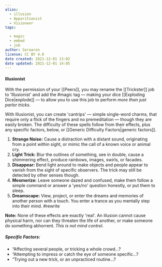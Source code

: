 ```yaml
---
alias:
  - illusion
  - Apparitionist
  - Visioneer
tags:

  - magic
  - embed
  - job
author: Seraaron
license: CC BY 4.0
date created: 2021-12-01 13:02
date updated: 2021-12-01 14:05
---
```


#### Illusionist

With the permission of your [[Peers]], you may rename the [[Trickster]] job to 'Illusionist' and add the #magic tag — making your dice [[Exploding Dice|explode]] — to allow you to use this job to perform _more than just parlor tricks_.

With Illusionist, you can create 'cantrips' — simple single-word charms, that require only a flick of the fingers and no premeditation — though they are easily broken. The difficulty of these spells follow from their effects, plus any specific factors, below, or [[Generic Difficulty Factors|generic factors]].

1. **Strange Noise:** Cause a distraction with a distant sound, originating from a point within sight, or mimic the call of a known voice or animal cry.
2. **Light Trick:** Blur the outlines of something, see in double, cause a shimmering effect, produce rainbows, images, swirls, or facades.
3. **Disappear:** Bend light around to make objects and people appear to vanish from the sight of specific observers. The trick may still be detected by other senses though.
4. **Mesmerize:** Leave someone dazed and confused, make them follow a simple command or answer a 'yes/no' question honestly, or put them to sleep.
5. **Dreamscape:** View, project, or enter the dreams and memories of another person with a touch. You enter a trance as you mentally step into their mind. #rewrite 

**Note:** None of these effects are exactly 'real'. An illusion cannot cause physical harm, nor can they threaten the life of another, or make someone do something abhorrent. _This is not mind control_.

##### Specific Factors:

- “Affecting several people, or tricking a whole crowd...?
- “Attempting to impress or catch the eye of someone specific...?
- “Trying out a new trick, or an unpracticed routine...?
